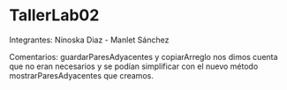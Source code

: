 # TallerLab02

Integrantes: Ninoska Diaz - Manlet Sánchez

Comentarios: guardarParesAdyacentes y copiarArreglo nos dimos cuenta que no eran necesarios y se podían simplificar con
             el nuevo método mostrarParesAdyacentes que creamos.
